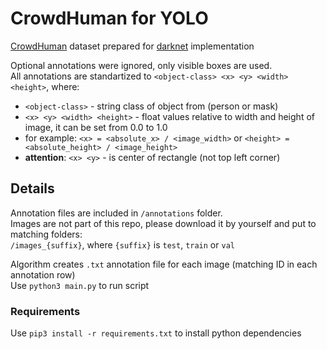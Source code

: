 # CrowdHuman for YOLO

[CrowdHuman](http://www.crowdhuman.org/download.html) dataset prepared for [darknet](https://github.com/AlexeyAB/darknet) implementation

Optional annotations were ignored, only visible boxes are used.  
All annotations are standartized to `<object-class> <x> <y> <width> <height>`, where:  

- `<object-class>` - string class of object from (person or mask)
- `<x> <y> <width> <height>` - float values relative to width and height of image, it can be set from 0.0 to 1.0
- for example: `<x> = <absolute_x> / <image_width>` or `<height> = <absolute_height> / <image_height>`
- **attention**: `<x> <y>` - is center of rectangle (not top left corner)

## Details

Annotation files are included in `/annotations` folder.  
Images are not part of this repo, please download it by yourself and put to matching folders:  
`/images_{suffix}`, where `{suffix}` is `test`, `train` or `val`

Algorithm creates `.txt` annotation file for each image (matching ID in each annotation row)  
Use `python3 main.py` to run script

### Requirements

Use `pip3 install -r requirements.txt` to install python dependencies
